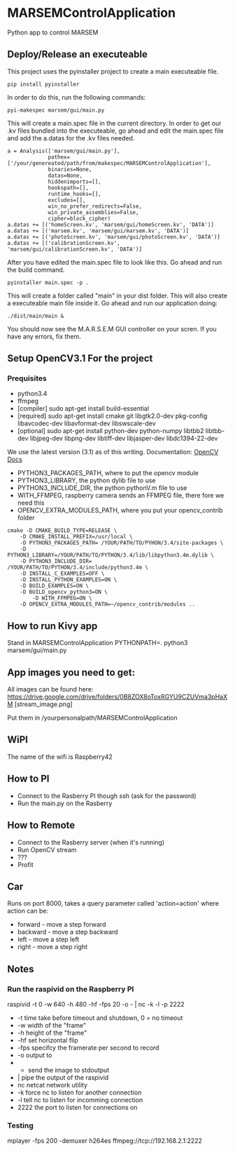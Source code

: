 # MARSEMControlApplication
Python app to control MARSEM

## Deploy/Release an executeable
This project uses the pyinstaller project to create a main executeable file.
```
pip install pyinstaller
```

In order to do this, run the following commands:

```
pyi-makespec marsem/gui/main.py
```
This will create a main.spec file in the current directory. In order to get our .kv files bundled into the executeable, go ahead and edit the main.spec file and add the a.datas for the .kv files needed.
```
a = Analysis(['marsem/gui/main.py'],
             pathex=['/your/genereated/path/from/makespec/MARSEMControlApplication'],
             binaries=None,
             datas=None,
             hiddenimports=[],
             hookspath=[],
             runtime_hooks=[],
             excludes=[],
             win_no_prefer_redirects=False,
             win_private_assemblies=False,
             cipher=block_cipher)
a.datas += [('homeScreen.kv', 'marsem/gui/homeScreen.kv', 'DATA')]
a.datas += [('marsem.kv', 'marsem/gui/marsem.kv', 'DATA')]
a.datas += [('photoScreen.kv', 'marsem/gui/photoScreen.kv', 'DATA')]
a.datas += [('calibrationScreen.kv', 'marsem/gui/calibrationScreen.kv', 'DATA')]
```
After you have edited the main.spec file to look like this. Go ahead and run the build command.
```
pyinstaller main.spec -p .
```
This will create a folder called "main" in your dist folder. This will also create a executeable main file inside it.
Go ahead and run our application doing:
```
./dist/main/main &
```
You should now see the M.A.R.S.E.M GUI controller on your scren. If you have any errors, fix them.

## Setup OpenCV3.1 For the project
### Prequisites
- python3.4
- ffmpeg
- [compiler] sudo apt-get install build-essential
- [required] sudo apt-get install cmake git libgtk2.0-dev pkg-config libavcodec-dev libavformat-dev libswscale-dev
- [optional] sudo apt-get install python-dev python-numpy libtbb2 libtbb-dev libjpeg-dev libpng-dev libtiff-dev libjasper-dev libdc1394-22-dev


We use the latest version (3.1) as of this writing.
Documentation: [OpenCV Docs](http://docs.opencv.org/3.0-beta/doc/tutorials/introduction/linux_install/linux_install.html)



- PYTHON3_PACKAGES_PATH, where to put the opencv module
- PYTHON3_LIBRARY, the python dylib file to use
- PYTHON3_INCLUDE_DIR, the python pythonV.m file to use
- WITH_FFMPEG, raspberry camera sends an FFMPEG file, there fore we need this
- OPENCV_EXTRA_MODULES_PATH, where you put your opencv_contrib folder

```
cmake -D CMAKE_BUILD_TYPE=RELEASE \
	-D CMAKE_INSTALL_PREFIX=/usr/local \
	-D PYTHON3_PACKAGES_PATH= /YOUR/PATH/TO/PYHON/3.4/site-packages \
	-D PYTHON3_LIBRARY=/YOUR/PATH/TO/PYTHON/3.4/lib/libpython3.4m.dylib \
	-D PYTHON3_INCLUDE_DIR= /YOUR/PATH/TO/PYTHON/3.4/include/python3.4m \
	-D INSTALL_C_EXAMPLES=OFF \
	-D INSTALL_PYTHON_EXAMPLES=ON \
	-D BUILD_EXAMPLES=ON \
	-D BUILD_opencv_python3=ON \
        -D WITH_FFMPEG=ON \
	-D OPENCV_EXTRA_MODULES_PATH=~/opencv_contrib/modules ..
```

## How to run Kivy app
Stand in MARSEMControlApplication
PYTHONPATH=. python3 marsem/gui/main.py

## App images you need to get:
All images can be found here: https://drive.google.com/drive/folders/0B8ZOX8oToxRGYU9CZUVma3pHaXM
[stream_image.png]

Put them in /yourpersonalpath/MARSEMControlApplication

## WiPI
The name of the wifi is Raspberry42

## How to PI
* Connect to the Rasberry PI though ssh (ask for the password)
* Run the main.py on the Rasberry

## How to Remote
* Connect to the Rasberry server (when it's running)
* Run OpenCV stream
* ???
* Profit


## Car
Runs on port 8000, takes a query parameter called 'action=action' where action can be:
* forward - move a step forward
* backward - move a step backward
* left - move a step left
* right - move a step right

## Notes

### Run the raspivid on the Raspberry PI
raspivid -t 0 -w 640 -h 480 -hf -fps 20 -o - | nc -k -l -p 2222
* -t time take before timeout and shutdown, 0 = no timeout
* -w width of the "frame"
* -h height of the "frame"
* -hf set horizontal flip
* -fps specifcy the framerate per second to record
* -o output to
* - send the image to stdoutput
* | pipe the output of the raspivid
* nc netcat network utility
* -k force nc to listen for another connection
* -l tell nc to listen for incomming connection
* 2222 the port to listen for connections on


### Testing
mplayer -fps 200 -demuxer h264es ffmpeg://tcp://192.168.2.1:2222






